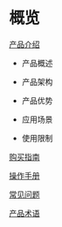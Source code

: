 # 概览

[产品介绍](ugn/Document/Introduction.md)

-   产品概述

- 产品架构

- 产品优势

- 应用场景

- 使用限制

[购买指南](ugn/Document/Purchase.md)

[操作手册](ugn/Document/Guide/Guide.md)

[常见问题](ugn/Document/Q&A.md)

[产品术语](/ugn/Document/glossary.md)

